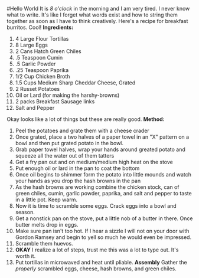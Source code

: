 #Hello World
It is *8 o'clock* in the morning and I am very tired. I never know what to write. It's like I forget what words exist and
how to string them together as soon as I have to think creatively. Here's a recipe for breakfast burritos. Cool!
**Ingredients:**
1. 4 Large Flour Tortillas
2. 8 Large Eggs
3. 2 Cans Hatch Green Chiles 
4. .5 Teaspoon Cumin
5. .5 Garlic Powder
6. .25 Teaspoon Paprika
7. 1/2 Cup Chicken Broth
9. 1.5 Cups Medium Sharp Cheddar Cheese, Grated
11. 2 Russet Potatoes
12. Oil or Lard (for making the harshy-browns)
13. 2 packs Breakfast Sausage links
14. Salt and Pepper 

Okay looks like a lot of things but these are really good.
**Method:**
1. Peel the potatoes and grate them with a cheese crader
2. Once grated, place a two halves of a paper towel in an "X" pattern on a bowl and then put grated potato in the bowl.
3. Grab paper towel halves, wrap your hands around greated potato and squeeze all the water out of them tatters
5. Get a fry pan out and on medium/medium high heat on the stove
6. Put enough oil or lard in the pan to coat the bottom
7. Once oil begins to shimmer form the potato into little mounds and watch your hands as you drop the hash browns in the pan
8. As the hash browns are working combine the chicken stock, can of green chiles, cumin, garlic powder, paprika, and salt and pepper to taste in a little pot. Keep warm.
9. Now it is time to scramble some eggs. Crack eggs into a bowl and season.
10. Get a nonstick pan on the stove, put a little nob of a butter in there. Once butter melts drop in eggs. 
11. Make sure pan isn't too hot. If I hear a sizzle I will not on your door with Gordon Ramsey and begin to yell so much he would even be impressed.
12. Scramble them huevos.
13. **OKAY** I realize a lot of steps, trust me this was a lot to type out. It's worth it.
14. Put tortillas in microwaved and heat until pliable.
**Assembly**
Gather the *properly* scrambled eggs, cheese, hash browns, and green chiles. 
